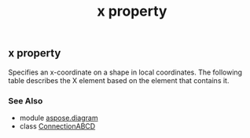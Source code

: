 ﻿---
title: x property
second_title: Aspose.Diagram for Python via .NET API References
description: 
type: docs
weight: 120
url: /python-net/aspose.diagram/connectionabcd/x/
is_root: false
---

## x property


Specifies an x-coordinate on a shape in local coordinates. The following table describes the X element based on the element that contains it.

### See Also
* module [aspose.diagram](../../)
* class [ConnectionABCD](/diagram/python-net/aspose.diagram/connectionabcd)
